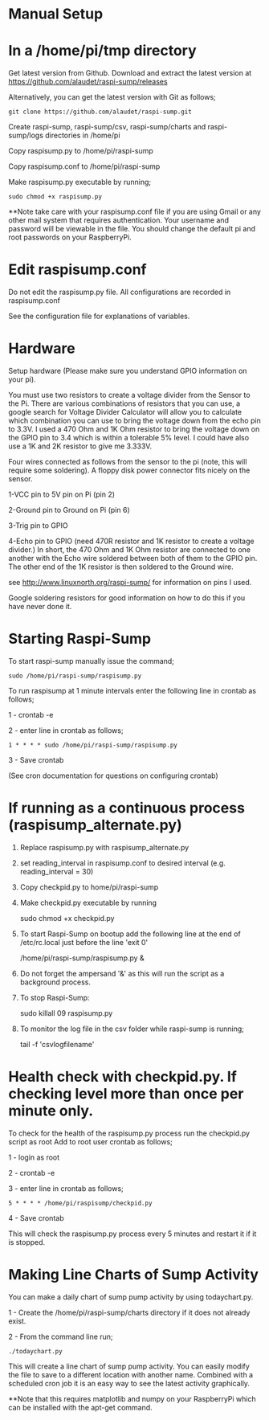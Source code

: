 Manual Setup
============

In a /home/pi/tmp directory
=================
Get latest version from Github.  Download  and extract the latest version at 
https://github.com/alaudet/raspi-sump/releases

Alternatively, you can get the latest version with Git as follows;

    git clone https://github.com/alaudet/raspi-sump.git 

Create raspi-sump, raspi-sump/csv, raspi-sump/charts and raspi-sump/logs 
directories in /home/pi

Copy raspisump.py to /home/pi/raspi-sump

Copy raspisump.conf to /home/pi/raspi-sump

Make raspisump.py executable by running;    

    sudo chmod +x raspisump.py


**Note take care with your raspisump.conf file if you are using Gmail or any other mail system that requires authentication.  Your username and password will be viewable in the file. You should change the default pi and root passwords on your RaspberryPi.


Edit raspisump.conf 
====================

Do not edit the raspisump.py file.  All configurations are recorded in raspisump.conf

See the configuration file for explanations of variables.


Hardware
========

Setup hardware (Please make sure you understand GPIO information on your pi).

You must use two resistors to create a voltage divider from the Sensor to the Pi.  There are various combinations of resistors that you can use, a google search for Voltage Divider Calculator will allow you to calculate which combination you can use to bring the voltage down from the echo pin to 3.3V.  I used a 470 Ohm and 1K Ohm resistor to bring the voltage down on the GPIO pin to 3.4 which is within a tolerable 5% level. I could have also use a 1K and 2K resistor to give me 3.333V. 

Four wires connected as follows from the sensor to the pi (note, this will require some soldering).  A floppy disk power connector fits nicely on the sensor. 

1-VCC pin to 5V pin on Pi (pin 2)

2-Ground pin to Ground on Pi (pin 6) 

3-Trig pin to GPIO

4-Echo pin to GPIO (need 470R resistor and 1K resistor to create a voltage divider.) In short, the 470 Ohm and 1K Ohm resistor are connected to one another with the Echo wire soldered between both of them to the GPIO pin.  The other end of the 1K resistor is then soldered to the Ground wire.

see http://www.linuxnorth.org/raspi-sump/ for information on pins I used.

Google soldering resistors for good information on how to do this if you have never done it.

Starting Raspi-Sump
===================
To start raspi-sump manually issue the command;

    sudo /home/pi/raspi-sump/raspisump.py

To run raspisump at 1 minute intervals enter the following line in crontab as follows;

1 - crontab -e

2 - enter line in crontab as follows;

    1 * * * * sudo /home/pi/raspi-sump/raspisump.py

3 - Save crontab

(See cron documentation for questions on configuring crontab)


If running as a continuous process (raspisump_alternate.py)
===========================================================

1) Replace raspisump.py with raspisump_alternate.py

2) set reading_interval in raspisump.conf to desired interval (e.g. reading_interval = 30)

3) Copy checkpid.py to home/pi/raspi-sump

4) Make checkpid.py executable by running    

    sudo chmod +x checkpid.py

5) To start Raspi-Sump on bootup add the following line at the end of /etc/rc.local just before the line 'exit 0'

    /home/pi/raspi-sump/raspisump.py &

6) Do not forget the ampersand '&' as this will run the script as a background process.

7) To stop Raspi-Sump:

    sudo killall 09 raspisump.py

8) To monitor the log file in the csv folder while raspi-sump is running;

    tail -f 'csvlogfilename'

Health check with checkpid.py. If checking level more than once per minute only.
================================================================================

To check for the health of the raspisump.py process run the checkpid.py script as root
Add to root user crontab as follows;

1 - login as root

2 - crontab -e

3 - enter line in crontab as follows;

    5 * * * * /home/pi/raspisump/checkpid.py

4 - Save crontab

This will check the raspisump.py process every 5 minutes and restart it if it is stopped.


Making Line Charts of Sump Activity
===================================

You can make a daily chart of sump pump activity by using todaychart.py.

1 - Create the /home/pi/raspi-sump/charts directory if it does not already exist.

2 - From the command line run;

    ./todaychart.py


This will create a line chart of sump pump activity.  You can easily modify the file to save to a different location with another name.
Combined with a scheduled cron job it is an easy way to see the latest activity graphically.

**Note that this requires matplotlib and numpy on your RaspberryPi which can be installed with the apt-get command.
